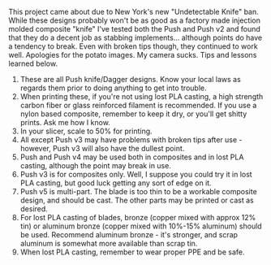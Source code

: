 This project came about due to New York's new "Undetectable Knife" ban.
While these designs probably won't be as good as a factory made injection molded composite "knife" I've tested both the Push and Push v2 and found that they do a decent job as stabbing implements... although points do have a tendency to break. Even with broken tips though, they continued to work well.
Apologies for the potato images. My camera sucks. 
Tips and lessons learned below.

1. These are all Push knife/Dagger designs. Know your local laws as regards them prior to doing anything to get into trouble.
2. When printing these, if you're not using lost PLA casting, a high strength carbon fiber or glass reinforced filament is recommended. If you use a nylon based composite, remember to keep it dry, or you'll get shitty prints. Ask me how I know.
3. In your slicer, scale to 50% for printing. 
4. All except Push v3 may have problems with broken tips after use - however, Push v3 will also have the dullest point. 
5. Push and Push v4 may be used both in composites and in lost PLA casting, although the point may break in use.
6. Push v3 is for composites only. Well, I suppose you could try it in lost PLA casting, but good luck getting any sort of edge on it.
7. Push v5 is multi-part. The blade is too thin to be a workable composite design, and should be cast. The other parts may be printed or cast as desired.
8. For lost PLA casting of blades, bronze (copper mixed with approx 12% tin) or aluminum bronze (copper mixed with 10%-15% aluminum) should be used. Recommend aluminum bronze - it's stronger, and scrap aluminum is somewhat more available than scrap tin.
9. When lost PLA casting, remember to wear proper PPE and be safe.
